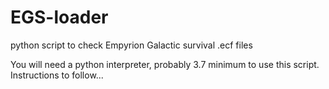 # EGS-loader
python script to check Empyrion Galactic survival .ecf files

You will need a python interpreter, probably 3.7 minimum to use this script.
Instructions to follow...
